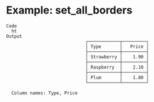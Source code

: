 # Example: set_all_borders

    Code
      ht
    Output
                                  ┌────────────┬─────────┐
                                  │ Type       │   Price │
                                  ├────────────┼─────────┤
                                  │ Strawberry │    1.90 │
                                  ├────────────┼─────────┤
                                  │ Raspberry  │    2.10 │
                                  ├────────────┼─────────┤
                                  │ Plum       │    1.80 │
                                  └────────────┴─────────┘
      
      Column names: Type, Price

